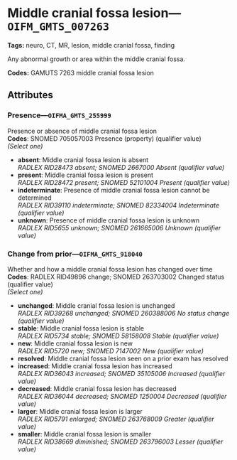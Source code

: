 # Middle cranial fossa lesion—`OIFM_GMTS_007263`

**Tags:** neuro, CT, MR, lesion, middle cranial fossa, finding

Any abnormal growth or area within the middle cranial fossa.

**Codes:** GAMUTS 7263 middle cranial fossa lesion

## Attributes

### Presence—`OIFMA_GMTS_255999`

Presence or absence of middle cranial fossa lesion  
**Codes**: SNOMED 705057003 Presence (property) (qualifier value)  
*(Select one)*

- **absent**: Middle cranial fossa lesion is absent  
_RADLEX RID28473 absent; SNOMED 2667000 Absent (qualifier value)_
- **present**: Middle cranial fossa lesion is present  
_RADLEX RID28472 present; SNOMED 52101004 Present (qualifier value)_
- **indeterminate**: Presence of middle cranial fossa lesion cannot be determined  
_RADLEX RID39110 indeterminate; SNOMED 82334004 Indeterminate (qualifier value)_
- **unknown**: Presence of middle cranial fossa lesion is unknown  
_RADLEX RID5655 unknown; SNOMED 261665006 Unknown (qualifier value)_

### Change from prior—`OIFMA_GMTS_918040`

Whether and how a middle cranial fossa lesion has changed over time  
**Codes**: RADLEX RID49896 change; SNOMED 263703002 Changed status (qualifier value)  
*(Select one)*

- **unchanged**: Middle cranial fossa lesion is unchanged  
_RADLEX RID39268 unchanged; SNOMED 260388006 No status change (qualifier value)_
- **stable**: Middle cranial fossa lesion is stable  
_RADLEX RID5734 stable; SNOMED 58158008 Stable (qualifier value)_
- **new**: Middle cranial fossa lesion is new  
_RADLEX RID5720 new; SNOMED 7147002 New (qualifier value)_
- **resolved**: Middle cranial fossa lesion seen on a prior exam has resolved  
- **increased**: Middle cranial fossa lesion has increased  
_RADLEX RID36043 increased; SNOMED 35105006 Increased (qualifier value)_
- **decreased**: Middle cranial fossa lesion has decreased  
_RADLEX RID36044 decreased; SNOMED 1250004 Decreased (qualifier value)_
- **larger**: Middle cranial fossa lesion is larger  
_RADLEX RID5791 enlarged; SNOMED 263768009 Greater (qualifier value)_
- **smaller**: Middle cranial fossa lesion is smaller  
_RADLEX RID38669 diminished; SNOMED 263796003 Lesser (qualifier value)_